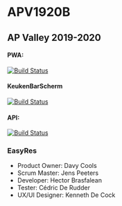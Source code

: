 # APV1920B
## AP Valley 2019-2020  

#### PWA:  
[![Build Status](https://dev.azure.com/EasyRes/EasyRes/_apis/build/status/Angular-PWA?branchName=master)](https://dev.azure.com/EasyRes/EasyRes/_build/latest?definitionId=1&branchName=master)

#### KeukenBarScherm
[![Build Status](https://dev.azure.com/EasyRes/EasyRes/_apis/build/status/Angular-KeukenBarScherm?branchName=master)](https://dev.azure.com/EasyRes/EasyRes/_build/latest?definitionId=3&branchName=master)

#### API:
[![Build Status](https://dev.azure.com/EasyRes/EasyRes/_apis/build/status/ASP.Net-API?branchName=master)](https://dev.azure.com/EasyRes/EasyRes/_build/latest?definitionId=2&branchName=master)

### EasyRes

* Product Owner: Davy Cools  
* Scrum Master: Jens Peeters  
* Developer: Hector Brasfalean  
* Tester: Cédric De Rudder  
* UX/UI Designer: Kenneth De Cock  
